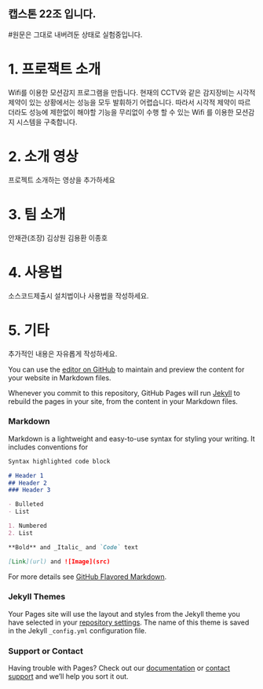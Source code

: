 ## 캡스톤 22조 입니다.

#원문은 그대로 내버려둔 상태로 실험중입니다.

# 1. 프로잭트 소개

Wifi를 이용한 모션감지 프로그램을 만듭니다. 현재의 CCTV와 같은 감지장비는 시각적 제약이 있는 상황에서는 성능을 모두 발휘하기 어렵습니다. 따라서 시각적 제약이 따르더라도 성능에 제한없이 해야할 기능을 무리없이 수행 할 수 있는 Wifi 를 이용한 모션감지 시스템을 구축합니다.

# 2. 소개 영상
프로젝트 소개하는 영상을 추가하세요

# 3. 팀 소개
안재관(조장) 김상원 김용환 이종호

# 4. 사용법
소스코드제출시 설치법이나 사용법을 작성하세요.

# 5. 기타


추가적인 내용은 자유롭게 작성하세요.

You can use the [editor on GitHub](https://github.com/kookmin-sw/cap-template/edit/master/index.md) to maintain and preview the content for your website in Markdown files.

Whenever you commit to this repository, GitHub Pages will run [Jekyll](https://jekyllrb.com/) to rebuild the pages in your site, from the content in your Markdown files.

### Markdown

Markdown is a lightweight and easy-to-use syntax for styling your writing. It includes conventions for

```markdown
Syntax highlighted code block

# Header 1
## Header 2
### Header 3

- Bulleted
- List

1. Numbered
2. List

**Bold** and _Italic_ and `Code` text

[Link](url) and ![Image](src)
```

For more details see [GitHub Flavored Markdown](https://guides.github.com/features/mastering-markdown/).

### Jekyll Themes

Your Pages site will use the layout and styles from the Jekyll theme you have selected in your [repository settings](https://github.com/kookmin-sw/cap-template/settings). The name of this theme is saved in the Jekyll `_config.yml` configuration file.

### Support or Contact

Having trouble with Pages? Check out our [documentation](https://help.github.com/categories/github-pages-basics/) or [contact support](https://github.com/contact) and we’ll help you sort it out.
